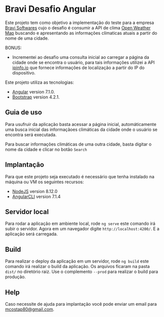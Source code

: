 # Bravi Desafio Angular

Este projeto tem como objetivo a implementação do teste para a empresa [Bravi Softwares](https://www.bravi.com.br/) cujo o desafio é consumir a API de clima [Open Weather Map](http://openweathermap.org/api) buscando e apresentando as informações clímaticas atuais a partir do nome de uma cidade.

BONUS:

- Incrementei ao desafio uma consulta inicial ao carregar a página da cidade onde se encontra o usuário, para tais informações utilizei a API [ipinfo.io](https://ipinfo.io/) que fornece informações de localização a partir do IP do dispositivo.

Este projeto utiliza as tecnologias:

- [Angular](https://angular.io) version 7.1.0.
- [Bootstrap](https://getbootstrap.com) version 4.2.1.

## Guia de uso

Para usufruir da aplicação basta acessar a página inicial, automáticamente uma busca inicial das informaçãoes climáticas da cidade onde o usuário se encontra será executada.

Para buscar informações climáticas de uma outra cidade, basta digitar o nome da cidade e clicar no botão `Search`

## Implantação

Para que este projeto seja executado é necessário que tenha instalado na máquina ou VM os seguintes recursos:

- [NodeJS](https://nodejs.org) version 8.12.0
- [AngularCLI](https://github.com/angular-cli) version 7.1.4

## Servidor local

Para rodar a aplicação em ambiente local, rode `ng serve` este comando irá subir o servidor. Agora em um navegador digite `http://localhost:4200/`. E a aplicação será carregada.

## Build

Para realizar o deploy da aplicação em um servidor, rode `ng build` este comando irá realizar o build da aplicação. Os arquivos ficaram na pasta `dist/` no diretório raiz. Use o complemento `--prod` para realizar o build para produção.

## Help

Caso necessite de ajuda para implantação você pode enviar um email para [mcostap80@gmail.com](mailto://mcosta80@gmail.com).
